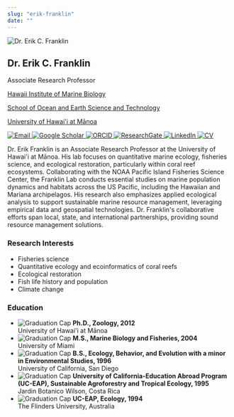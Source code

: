 ```yaml
---
slug: "erik-franklin"
date: ""
---
```

<link rel="stylesheet" href="/css/people.css">
<div class="container">
    <div class="left-column">
        <img src="/images/erik_franklin.jpeg" alt="Dr. Erik C. Franklin" class="img"/>
        <h2>Dr. Erik C. Franklin</h2>
        <div class="role">Associate Research Professor</div>
        <p>
            <a href="https://www.himb.hawaii.edu/">Hawaii Institute of Marine Biology</a>
        </p>
        <p>
            <a href="https://www.soest.hawaii.edu/soestwp/">School of Ocean and Earth Science and Technology</a>
        </p>
        <p>
            <a href="https://manoa.hawaii.edu/">University of Hawai'i at Mānoa</a>
        </p>
        <div class="contact">
            <div class="social-icons">
                <a href="mailto:erik.franklin@hawaii.edu">
                    <img src="/images/email.png" alt="Email" class="social-icon" />
                </a>
                <a href="https://scholar.google.com/citations?user=aPMTCK8AAAAJ&hl=en">
                    <img src="/images/google-scholar.png" alt="Google Scholar" class="social-icon" />
                </a>
                <a href="https://orcid.org/0000-0002-8660-3085">
                    <img src="/images/orcid.png" alt="ORCID" class="social-icon" />
                </a>
                <a href="https://www.researchgate.net/profile/Erik-Franklin">
                    <img src="/images/research-gate.png" alt="ResearchGate" class="social-icon" />
                </a>
                <a href="https://linkedin.com/in/erikfranklin">
                    <img src="/images/linkedin-icon.png" alt="LinkedIn" class="social-icon" />
                </a>
                <a href="/files/FranklinEC_cv.pdf">
                    <img src="/images/CV.png" alt="CV" class="social-icon" />
                </a>
            </div>
        </div>
    </div>
    <div class="right-column">
        <p>Dr. Erik Franklin is an Associate Research Professor at the University of Hawai'i at Mānoa. His lab focuses on quantitative marine ecology, fisheries science, and ecological restoration, particularly within coral reef ecosystems. Collaborating with the NOAA Pacific Island Fisheries Science Center, the Franklin Lab conducts essential studies on marine population dynamics and habitats across the US Pacific, including the Hawaiian and Mariana archipelagos. His research also emphasizes applied ecological analysis to support sustainable marine resource management, leveraging empirical data and geospatial technologies. Dr. Franklin's collaborative efforts span local, state, and international partnerships, providing sound resource management solutions.</p>
        <div class="interests-education">
            <div class="interests">
                <h3><strong>Research Interests</strong></h3>
                <ul>
                    <li>Fisheries science</li>
                    <li>Quantitative ecology and ecoinformatics of coral reefs</li>
                    <li>Ecological restoration</li>
                    <li>Fish life history and population</li>
                    <li>Climate change</li>
                </ul>
            </div>
            <div class="education">
                <h3>Education</h3>
                <ul>
                    <li>
                        <div>
                            <img src="/images/graduation-cap.png" alt="Graduation Cap" class="graduation-icon" />
                            <strong>Ph.D., Zoology, 2012</strong>
                        </div>
                        <div class="university">University of Hawai'i at Mānoa</div>
                    </li>
                    <li>
                        <div>
                            <img src="/images/graduation-cap.png" alt="Graduation Cap" class="graduation-icon" />
                            <strong>M.S., Marine Biology and Fisheries, 2004</strong>
                        </div>
                        <div class="university">University of Miami</div>
                    </li>
                    <li>
                        <div>
                            <img src="/images/graduation-cap.png" alt="Graduation Cap" class="graduation-icon" />
                            <strong>B.S., Ecology, Behavior, and Evolution with a minor in Environmental Studies, 1996</strong>
                        </div>
                        <div class="university">University of California, San Diego</div>
                    </li>
                    <li>
                        <div>
                            <img src="/images/graduation-cap.png" alt="Graduation Cap" class="graduation-icon" />
                            <strong>University of California-Education Abroad Program (UC-EAP), Sustainable Agroforestry and Tropical Ecology, 1995</strong>
                        </div>
                        <div class="university">Jardin Botanico Wilson, Costa Rica</div>
                    </li>
                    <li>
                        <div>
                            <img src="/images/graduation-cap.png" alt="Graduation Cap" class="graduation-icon" />
                            <strong>UC-EAP, Ecology, 1994</strong>
                        </div>
                        <div class="university">The Flinders University, Australia</div>
                    </li>
                </ul>
            </div>
        </div>
    </div>
</div>